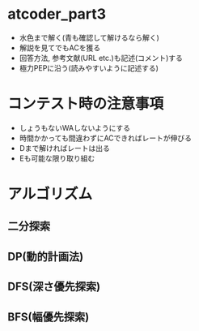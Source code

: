 # atcoder_part3
- 水色まで解く(青も確認して解けるなら解く)
- 解説を見てでもACを獲る
- 回答方法, 参考文献(URL etc.)も記述(コメント)する
- 極力PEPに沿う(読みやすいように記述する)

# コンテスト時の注意事項
- しょうもないWAしないようにする
- 時間かかっても間違わずにACできればレートが伸びる
- Dまで解ければレートは出る
- Eも可能な限り取り組む

# アルゴリズム
## 二分探索

## DP(動的計画法)

## DFS(深さ優先探索)

## BFS(幅優先探索)
